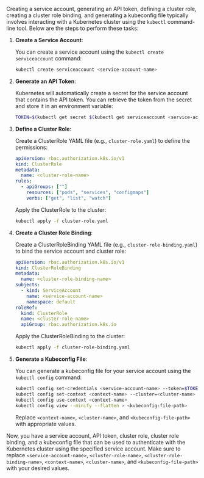 Creating a service account, generating an API token, defining a cluster role, creating a cluster role binding, and generating a kubeconfig file typically involves interacting with a Kubernetes cluster using the `kubectl` command-line tool. Below are the steps to perform these tasks:

1. **Create a Service Account**:

   You can create a service account using the `kubectl create serviceaccount` command:

   ```bash
   kubectl create serviceaccount <service-account-name>
   ```

2. **Generate an API Token**:

   Kubernetes will automatically create a secret for the service account that contains the API token. You can retrieve the token from the secret and store it in an environment variable:

   ```bash
   TOKEN=$(kubectl get secret $(kubectl get serviceaccount <service-account-name> -o jsonpath='{.secrets[0].name}') -o jsonpath='{.data.token}' | base64 -d)
   ```

3. **Define a Cluster Role**:

   Create a ClusterRole YAML file (e.g., `cluster-role.yaml`) to define the permissions:

   ```yaml
   apiVersion: rbac.authorization.k8s.io/v1
   kind: ClusterRole
   metadata:
     name: <cluster-role-name>
   rules:
     - apiGroups: [""]
       resources: ["pods", "services", "configmaps"]
       verbs: ["get", "list", "watch"]
   ```

   Apply the ClusterRole to the cluster:

   ```bash
   kubectl apply -f cluster-role.yaml
   ```

4. **Create a Cluster Role Binding**:

   Create a ClusterRoleBinding YAML file (e.g., `cluster-role-binding.yaml`) to bind the service account and cluster role:

   ```yaml
   apiVersion: rbac.authorization.k8s.io/v1
   kind: ClusterRoleBinding
   metadata:
     name: <cluster-role-binding-name>
   subjects:
     - kind: ServiceAccount
       name: <service-account-name>
       namespace: default
   roleRef:
     kind: ClusterRole
     name: <cluster-role-name>
     apiGroup: rbac.authorization.k8s.io
   ```

   Apply the ClusterRoleBinding to the cluster:

   ```bash
   kubectl apply -f cluster-role-binding.yaml
   ```

5. **Generate a Kubeconfig File**:

   You can generate a kubeconfig file for your service account using the `kubectl config` command:

   ```bash
   kubectl config set-credentials <service-account-name> --token=$TOKEN
   kubectl config set-context <context-name> --cluster=<cluster-name> --user=<service-account-name>
   kubectl config use-context <context-name>
   kubectl config view --minify --flatten > <kubeconfig-file-path>
   ```

   Replace `<context-name>`, `<cluster-name>`, and `<kubeconfig-file-path>` with appropriate values.

Now, you have a service account, API token, cluster role, cluster role binding, and a kubeconfig file that can be used to authenticate with the Kubernetes cluster using the specified service account. Make sure to replace `<service-account-name>`, `<cluster-role-name>`, `<cluster-role-binding-name>`, `<context-name>`, `<cluster-name>`, and `<kubeconfig-file-path>` with your desired values.
